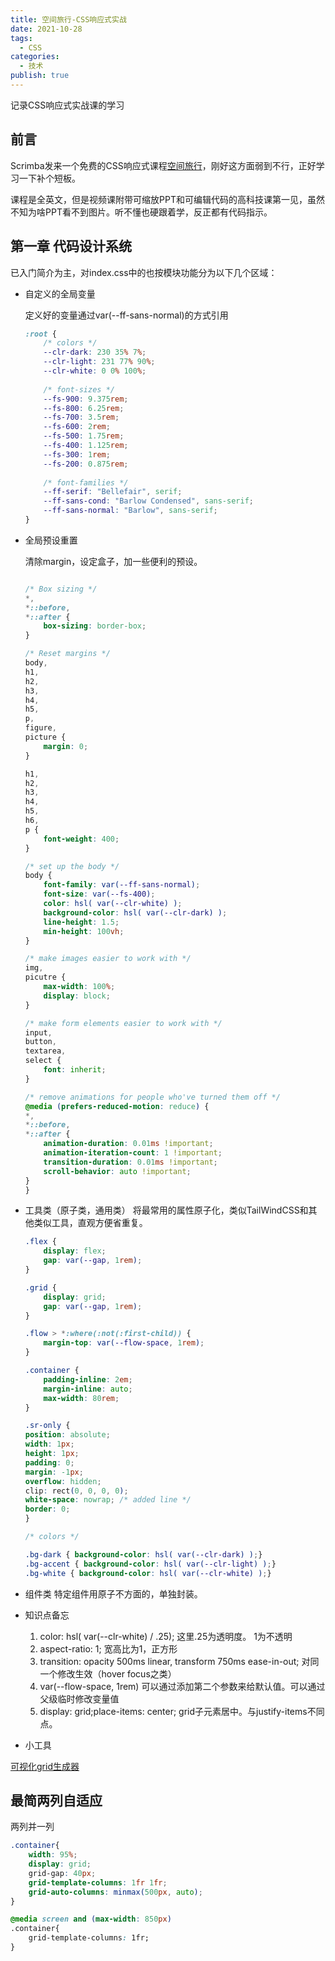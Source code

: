 ```yaml
---
title: 空间旅行-CSS响应式实战
date: 2021-10-28
tags:
  - CSS
categories:
  - 技术
publish: true
---
```


记录CSS响应式实战课的学习

<!-- more -->

## 前言
Scrimba发来一个免费的CSS响应式课程[空间旅行](https://scrimba.com/learn/spacetravel)，刚好这方面弱到不行，正好学习一下补个短板。

课程是全英文，但是视频课附带可缩放PPT和可编辑代码的高科技课第一见，虽然不知为啥PPT看不到图片。听不懂也硬跟着学，反正都有代码指示。

## 第一章 代码设计系统

已入门简介为主，对index.css中的也按模块功能分为以下几个区域：

- 自定义的全局变量

    定义好的变量通过var(--ff-sans-normal)的方式引用
    ```css
    :root {
        /* colors */
        --clr-dark: 230 35% 7%;
        --clr-light: 231 77% 90%;
        --clr-white: 0 0% 100%;
        
        /* font-sizes */
        --fs-900: 9.375rem;
        --fs-800: 6.25rem;
        --fs-700: 3.5rem;
        --fs-600: 2rem;
        --fs-500: 1.75rem;
        --fs-400: 1.125rem;
        --fs-300: 1rem;
        --fs-200: 0.875rem;
        
        /* font-families */
        --ff-serif: "Bellefair", serif;
        --ff-sans-cond: "Barlow Condensed", sans-serif;
        --ff-sans-normal: "Barlow", sans-serif;
    }
    ```

- 全局预设重置

    清除margin，设定盒子，加一些便利的预设。
    ```css

    /* Box sizing */
    *,
    *::before,
    *::after {
        box-sizing: border-box;
    }

    /* Reset margins */
    body,
    h1,
    h2,
    h3,
    h4,
    h5,
    p,
    figure,
    picture {
        margin: 0; 
    }

    h1,
    h2,
    h3,
    h4,
    h5,
    h6,
    p {
        font-weight: 400;
    }

    /* set up the body */
    body {
        font-family: var(--ff-sans-normal);
        font-size: var(--fs-400);
        color: hsl( var(--clr-white) );
        background-color: hsl( var(--clr-dark) );
        line-height: 1.5;
        min-height: 100vh;
    }

    /* make images easier to work with */
    img,
    picutre {
        max-width: 100%;
        display: block;
    }

    /* make form elements easier to work with */
    input,
    button,
    textarea,
    select {
        font: inherit;
    }

    /* remove animations for people who've turned them off */
    @media (prefers-reduced-motion: reduce) {  
    *,
    *::before,
    *::after {
        animation-duration: 0.01ms !important;
        animation-iteration-count: 1 !important;
        transition-duration: 0.01ms !important;
        scroll-behavior: auto !important;
    }
    }
    ```

- 工具类（原子类，通用类）
    将最常用的属性原子化，类似TailWindCSS和其他类似工具，直观方便省重复。
    ```css
    .flex {
        display: flex;
        gap: var(--gap, 1rem);
    }

    .grid {
        display: grid;
        gap: var(--gap, 1rem);
    }

    .flow > *:where(:not(:first-child)) {
        margin-top: var(--flow-space, 1rem);
    }

    .container {
        padding-inline: 2em;
        margin-inline: auto;
        max-width: 80rem;
    }

    .sr-only {
    position: absolute; 
    width: 1px;
    height: 1px;
    padding: 0;
    margin: -1px; 
    overflow: hidden;
    clip: rect(0, 0, 0, 0);
    white-space: nowrap; /* added line */
    border: 0;
    }

    /* colors */

    .bg-dark { background-color: hsl( var(--clr-dark) );}
    .bg-accent { background-color: hsl( var(--clr-light) );}
    .bg-white { background-color: hsl( var(--clr-white) );}
    ```

- 组件类
    特定组件用原子不方面的，单独封装。

- 知识点备忘

    1. color: hsl( var(--clr-white) / .25); 这里.25为透明度。 1为不透明
    2. aspect-ratio: 1; 宽高比为1，正方形
    3. transition: opacity 500ms linear, transform 750ms ease-in-out; 对同一个修改生效（hover focus之类）
    4. var(--flow-space, 1rem) 可以通过添加第二个参数来给默认值。可以通过父级临时修改变量值
    5. display: grid;place-items: center; grid子元素居中。与justify-items不同点。
- 小工具

[可视化grid生成器](https://cssgrid-generator.netlify.app/)

## 最简两列自适应
两列并一列

```css
.container{
    width: 95%;
    display: grid;
    grid-gap: 40px;
    grid-template-columns: 1fr 1fr;
    grid-auto-columns: minmax(500px, auto);
}

@media screen and (max-width: 850px)
.container{
    grid-template-columns: 1fr;
}

```